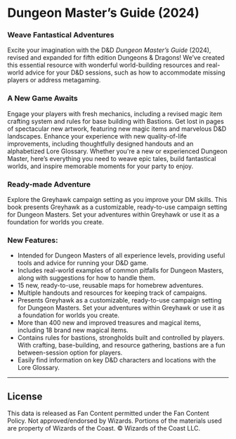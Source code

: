 # Dungeon Master’s Guide (2024)

### Weave Fantastical Adventures

Excite your imagination with the D&D _Dungeon Master’s Guide_ (2024), revised and expanded for fifth edition Dungeons & Dragons! We’ve created this essential resource with wonderful world-building resources and real-world advice for your D&D sessions, such as how to accommodate missing players or address metagaming.

### A New Game Awaits

Engage your players with fresh mechanics, including a revised magic item crafting system and rules for base building with Bastions. Get lost in pages of spectacular new artwork, featuring new magic items and marvelous D&D landscapes. Enhance your experience with new quality-of-life improvements, including thoughtfully designed handouts and an alphabetized Lore Glossary. Whether you're a new or experienced Dungeon Master, here’s everything you need to weave epic tales, build fantastical worlds, and inspire memorable moments for your party to enjoy.

### Ready-made Adventure

Explore the Greyhawk campaign setting as you improve your DM skills. This book presents Greyhawk as a customizable, ready-to-use campaign setting for Dungeon Masters. Set your adventures within Greyhawk or use it as a foundation for worlds you create.

### New Features:

   * Intended for Dungeon Masters of all experience levels, providing useful tools and advice for running your D&D game.
   * Includes real-world examples of common pitfalls for Dungeon Masters, along with suggestions for how to handle them.
   * 15 new, ready-to-use, reusable maps for homebrew adventures.
   * Multiple handouts and resources for keeping track of campaigns.
   * Presents Greyhawk as a customizable, ready-to-use campaign setting for Dungeon Masters. Set your adventures within Greyhawk or use it as a foundation for worlds you create.
   * More than 400 new and improved treasures and magical items, including 18 brand new magical items.
   * Contains rules for bastions, strongholds built and controlled by players. With crafting, base-building, and resource gathering, bastions are a fun between-session option for players.
   * Easily find information on key D&D characters and locations with the Lore Glossary.

---

## License

This data is released as Fan Content permitted under the Fan Content Policy. Not approved/endorsed by Wizards. Portions of the materials used are property of Wizards of the Coast. © Wizards of the Coast LLC.
